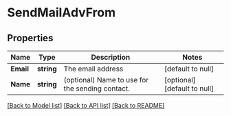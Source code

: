 # SendMailAdvFrom

## Properties
Name | Type | Description | Notes
------------ | ------------- | ------------- | -------------
**Email** | **string** | The email address | [default to null]
**Name** | **string** | (optional) Name to use for the sending contact. | [optional] [default to null]

[[Back to Model list]](../README.md#documentation-for-models) [[Back to API list]](../README.md#documentation-for-api-endpoints) [[Back to README]](../README.md)

